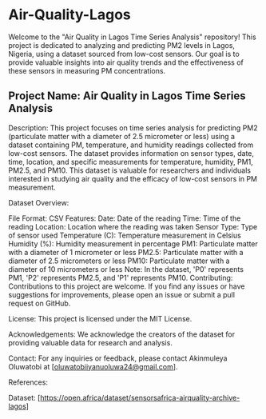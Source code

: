 # Air-Quality-Lagos
Welcome to the "Air Quality in Lagos Time Series Analysis" repository! This project is dedicated to analyzing and predicting PM2 levels in Lagos, Nigeria, using a dataset sourced from low-cost sensors. Our goal is to provide valuable insights into air quality trends and the effectiveness of these sensors in measuring PM concentrations.

## Project Name: Air Quality in Lagos Time Series Analysis

Description: This project focuses on time series analysis for predicting PM2 (particulate matter with a diameter of 2.5 micrometer or less) using a dataset containing PM, temperature, and humidity readings collected from low-cost sensors. The dataset provides information on sensor types, date, time, location, and specific measurements for temperature, humidity, PM1, PM2.5, and PM10. This dataset is valuable for researchers and individuals interested in studying air quality and the efficacy of low-cost sensors in PM measurement.

Dataset Overview:

File Format: CSV
Features:
Date: Date of the reading
Time: Time of the reading
Location: Location where the reading was taken
Sensor Type: Type of sensor used
Temperature (C): Temperature measurement in Celsius
Humidity (%): Humidity measurement in percentage
PM1: Particulate matter with a diameter of 1 micrometer or less
PM2.5: Particulate matter with a diameter of 2.5 micrometers or less
PM10: Particulate matter with a diameter of 10 micrometers or less
Note: In the dataset, 'P0' represents PM1, 'P2' represents PM2.5, and 'P1' represents PM10.
Contributing: Contributions to this project are welcome. If you find any issues or have suggestions for improvements, please open an issue or submit a pull request on GitHub.

License: This project is licensed under the MIT License.

Acknowledgements: We acknowledge the creators of the dataset for providing valuable data for research and analysis.

Contact: For any inquiries or feedback, please contact Akinmuleya Oluwatobi at [oluwatobiiyanuoluwa24@gmail.com].

References:

Dataset: [https://open.africa/dataset/sensorsafrica-airquality-archive-lagos]

